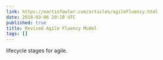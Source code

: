 ```yaml
---
link: https://martinfowler.com/articles/agileFluency.html
date: 2018-03-06 20:18 UTC
published: true
title: Revised Agile Fluency Model
tags: []
---
```


lifecycle stages for agile.
